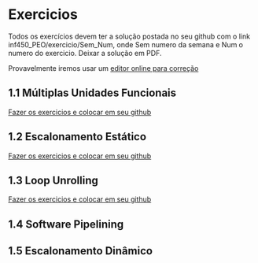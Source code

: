 # Exercicios

Todos os exercícios devem ter a solução postada no seu github com o link  inf450_PEO/exercicio/Sem_Num, 
onde Sem numero da semana e  Num o numero do exercicio. Deixar a solução em PDF. 

Provavelmente iremos usar um [editor online para correção](https://pdf-editor-online.com/?keyword=pdf%20editor%20online&campaignid=8967420658&adgroupid=90145005066&gclid=CjwKCAjw5Ij2BRBdEiwA0Frc9Wg4kX131nlCKaIzLwybQZl_vch1OXWJC6bP2C867S0jPS0AK1PEDRoCEgcQAvD_BwE)


## 1.1 Múltiplas Unidades Funcionais

[Fazer os exercicios e colocar em seu github](https://docs.google.com/document/d/1Ib10ajsfOkAV2flKp2jx3ZnB1YXGRCnuYECg1935kz0/edit?usp=sharing)

## 1.2 Escalonamento Estático

[Fazer os exercicios e colocar em seu github](https://docs.google.com/document/d/14PrbRojTBc90UbCGLXvCdu3FTUqlCACutfnNreASuQo/edit?usp=sharing)

## 1.3 Loop Unrolling

[Fazer os exercicios e colocar em seu github]()

## 1.4 Software Pipelining

## 1.5 Escalonamento Dinâmico
